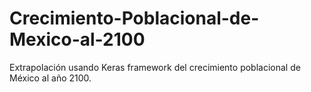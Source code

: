 # Crecimiento-Poblacional-de-Mexico-al-2100
Extrapolación usando Keras framework del crecimiento poblacional de México al año 2100.
